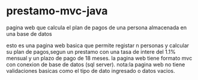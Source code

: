 # prestamo-mvc-java
pagina web que calcula el plan de pagos de una persona almacenada en una base de datos 

esto es una pagina web basica que permite registar n personas y calcular su plan de pagos,segun un prestamo con una tasa de intere del 1.1% mensual
y un plazo de pago de 18 meses.
la pagina web tiene formato mvc con conexion de base de datos (sql server).
nota:la pagina web no tiene validaciones basicas como el tipo de dato ingresado o datos vacios.



